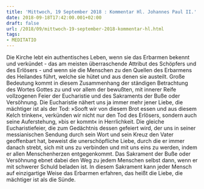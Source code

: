 ```yaml
---
title: 'Mittwoch, 19 September 2018 : Kommentar Hl. Johannes Paul II.'
date: 2018-09-18T17:42:00.001+02:00
draft: false
url: /2018/09/mittwoch-19-september-2018-kommentar-hl.html
tags: 
- MEDITATIO
---
```


Die Kirche lebt ein authentisches Leben, wenn sie das Erbarmen bekennt und verkündet - das am meisten überraschende Attribut des Schöpfers und des Erlösers - und wenn sie die Menschen zu den Quellen des Erbarmens des Heilandes führt, welche sie hütet und aus denen sie austeilt. Große Bedeutung kommt in diesem Zusammenhang der ständigen Betrachtung des Wortes Gottes zu und vor allem der bewußten, mit innerer Reife vollzogenen Feier der Eucharistie und des Sakraments der Buße oder Versöhnung. Die Eucharistie nähert uns ja immer mehr jener Liebe, die mächtiger ist als der Tod: »Sooft wir von diesem Brot essen und aus diesem Kelch trinken«, verkünden wir nicht nur den Tod des Erlösers, sondern auch seine Auferstehung, »bis er kommt« in Herrlichkeit. Die gleiche Eucharistiefeier, die zum Gedächtnis dessen gefeiert wird, der uns in seiner messianischen Sendung durch sein Wort und sein Kreuz den Vater geoffenbart hat, beweist die unerschöpfliche Liebe, durch die er immer danach strebt, sich mit uns zu verbinden und mit uns eins zu werden, indem er allen Menschenherzen entgegenkommt. Das Sakrament der Buße oder Versöhnung ebnet dabei den Weg zu jedem Menschen selbst dann, wenn er mit schwerer Schuld beladen ist. In diesem Sakrament kann jeder Mensch auf einzigartige Weise das Erbarmen erfahren, das heißt die Liebe, die mächtiger ist als die Sünde.